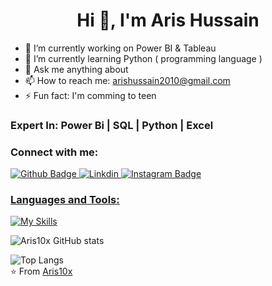 
 <h1 align="center">Hi 👋, I'm Aris Hussain </h1>

- 🔭 I’m currently working on Power BI & Tableau
- 🌱 I’m currently learning Python ( programming language )
- 💬 Ask me anything about  
- 📫 How to reach me: arishussain2010@gmail.com
- ⚡ Fun fact: I'm comming to teen
### Expert In: Power Bi | SQL | Python | Excel 
  
### Connect with me:
<div id="badges">
  <a href="https://github.com/Aris10x">
    <img src="https://img.shields.io/badge/Github-white?style=for-the-badge&logo=Github&logoColor=black" alt="Github Badge"/>
  </a>
  <a href="https://www.linkdin.com/aris hussain/">
    <img src="https://img.shields.io/badge/linkdin-red?style=for-the-badge&logo=Linkdin&logoColor=blue" alt="Linkdin"/>
  </a>
   <a href="https://www.instagram.com/arishussain_10x">
    <img src="https://img.shields.io/badge/Instagram-purple?style=for-the-badge&logo=instagram&logoColor=white" alt="Instagram Badge"/>
</div>

### Languages and Tools:
[![My Skills](https://skillicons.dev/icons?i=python)](https://skillicons.dev)

![Aris10x GitHub stats](https://github-readme-stats.vercel.app/api?username=Aris10x&show_icons=true&theme=dark)

![Top Langs](https://github-readme-stats.vercel.app/api/top-langs/?username=Aris10x&theme=dark)
<br>
⭐️ From [Aris10x](https://github.com/Aris10x)
